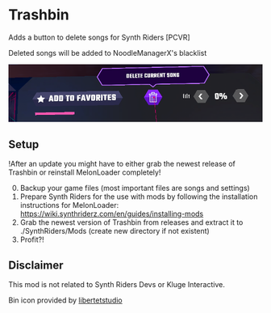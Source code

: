 # Trashbin

Adds a button to delete songs for Synth Riders [PCVR]

Deleted songs will be added to NoodleManagerX's blacklist

![preview](preview.png)



## Setup
!After an update you might have to either grab the newest release of Trashbin or reinstall MelonLoader completely!

0. Backup your game files (most important files are songs and settings)
1. Prepare Synth Riders for the use with mods by following the installation instructions for MelonLoader:  https://wiki.synthriderz.com/en/guides/installing-mods
2. Grab the newest version of Trashbin from releases and extract it to ./SynthRiders/Mods (create new directory if not existent)
3. Profit?!

## Disclaimer
This mod is not related to Synth Riders Devs or Kluge Interactive.

Bin icon provided by [libertetstudio](https://www.iconfinder.com/icons/4243344/basic_bin_app_ux_icon)
